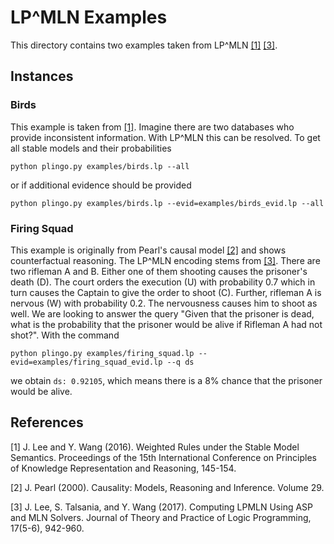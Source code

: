# LP^MLN Examples

This directory contains two examples taken from LP^MLN [[1]](#1) [[3]](#3).


## Instances
### Birds
This example is taken from [[1]](#1). Imagine there are two databases who provide inconsistent information. With LP^MLN this can be resolved. To get all stable models and their probabilities
```
python plingo.py examples/birds.lp --all
```
or if additional evidence should be provided
```
python plingo.py examples/birds.lp --evid=examples/birds_evid.lp --all
```

### Firing Squad
This example is originally from Pearl's causal model [[2]](#2) and shows counterfactual reasoning. The LP^MLN encoding stems from [[3]](#3). There are two rifleman A and B. Either one of them shooting causes the prisoner's death (D). The court orders the execution (U) with probability 0.7 which in turn causes the Captain to give the order to shoot (C). Further, rifleman A is nervous (W) with probability 0.2. The nervousness causes him to shoot as well. We are looking to answer the query "Given that the prisoner is dead, what is the probability that the prisoner would be alive if Rifleman A had not shot?". 
With the command
```
python plingo.py examples/firing_squad.lp --evid=examples/firing_squad_evid.lp --q ds
```
we obtain `ds: 0.92105`, which means there is a 8% chance that the prisoner would be alive.
## References
<a id="1">[1]</a>
J. Lee and Y. Wang (2016).
Weighted Rules under the Stable Model Semantics.
Proceedings of the 15th International Conference on Principles of Knowledge Representation and Reasoning, 145-154.

<a id="2">[2]</a>
J. Pearl (2000).
Causality: Models, Reasoning and Inference.
Volume 29.

<a id="3">[3]</a>
J. Lee, S. Talsania, and Y. Wang (2017).
Computing LPMLN Using ASP and MLN Solvers.
Journal of Theory and Practice of Logic Programming, 17(5-6), 942-960.
